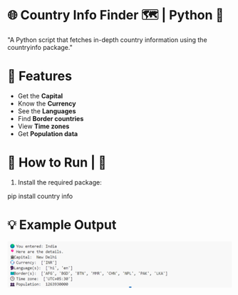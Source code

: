 🌐 Country Info Finder 🗺️ | Python 🐍
=========================================
"A Python script that fetches in-depth country information using the countryinfo package."


📌 Features
=============================
- Get the **Capital**
- Know the **Currency**
- See the **Languages**
- Find **Border countries**
- View **Time zones**
- Get **Population data**


🚀 How to Run | 🐍
================================
1. Install the required package:

pip install country info


💡 Example Output
================================
![Country Info image](countryInfoScreenshot2.png)
